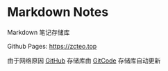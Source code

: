 # Markdown Notes

Markdown 笔记存储库

Github Pages: <https://zcteo.top>

由于网络原因 [GitHub](https://github.com/zcteo/zcteo.github.io) 存储库由 [GitCode](https://gitcode.net/zcteo/github-pages) 存储库自动更新


